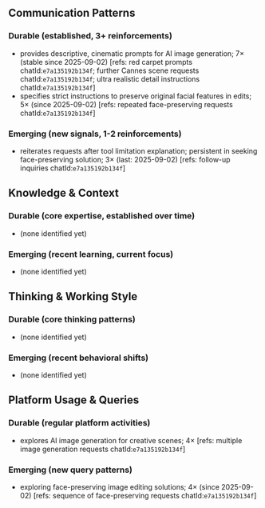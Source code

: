 ## Communication Patterns
### Durable (established, 3+ reinforcements)
- provides descriptive, cinematic prompts for AI image generation; 7× (stable since 2025-09-02) [refs: red carpet prompts chatId:`e7a135192b134f`; further Cannes scene requests chatId:`e7a135192b134f`; ultra realistic detail instructions chatId:`e7a135192b134f`]
- specifies strict instructions to preserve original facial features in edits; 5× (since 2025-09-02) [refs: repeated face-preserving requests chatId:`e7a135192b134f`]

### Emerging (new signals, 1-2 reinforcements)
- reiterates requests after tool limitation explanation; persistent in seeking face-preserving solution; 3× (last: 2025-09-02) [refs: follow-up inquiries chatId:`e7a135192b134f`]

## Knowledge & Context
### Durable (core expertise, established over time)
- (none identified yet)

### Emerging (recent learning, current focus)
- (none identified yet)

## Thinking & Working Style
### Durable (core thinking patterns)
- (none identified yet)

### Emerging (recent behavioral shifts)
- (none identified yet)

## Platform Usage & Queries
### Durable (regular platform activities)
- explores AI image generation for creative scenes; 4× [refs: multiple image generation requests chatId:`e7a135192b134f`]

### Emerging (new query patterns)
- exploring face-preserving image editing solutions; 4× (since 2025-09-02) [refs: sequence of face-preserving requests chatId:`e7a135192b134f`]